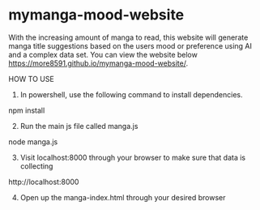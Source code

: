 # mymanga-mood-website
With the increasing amount of manga to read, this website will generate manga title suggestions based on the users mood or preference using AI and a complex data set.
You can view the website below
https://more8591.github.io/mymanga-mood-website/.

HOW TO USE
1) In powershell, use the following command to install dependencies.

npm install

2) Run the main js file called manga.js

node manga.js

3) Visit localhost:8000 through your browser to make sure that data is collecting

http://localhost:8000

4) Open up the manga-index.html through your desired browser